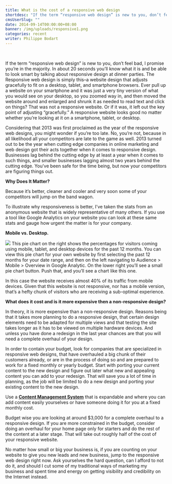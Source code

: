 ```yaml
---
title: What is the cost of a responsive web design
shortdesc: "If the term “responsive web design” is new to you, don’t feel bad, I promise you’re in the majority. In about 20 seconds you’ll know what it is and be able to look smart by talking about responsive design at dinner parties."
cmsUserSlug: ""
date: 2014-09-14T00:00:00+08:00
banner: /img/uploads/responsive1.png
categories: recent
writer: Philippe Bodart
---
```


<style>
img {max-width:100%;}
</style>
<em class="fa fa-thumbs-up">&nbsp;</em>

If the term “responsive web design” is new to you, don’t feel bad, I promise you’re in the majority. In about 20 seconds you’ll know what it is and be able to look smart by talking about responsive design at dinner parties. The Responsive web design is simply this–a website design that adjusts gracefully to fit on a desktop, tablet, and smartphone browsers. Ever pull up a website on your smartphone and it was just a very tiny version of what you would see on your desktop, so you zoomed way in, and then moved the website around and enlarged and shrunk it as needed to read text and click on things? That was not a responsive website. Or if it was, it left out the key point of adjusting “gracefully.” A responsive website looks good no matter whether you’re looking at it on a smartphone, tablet, or desktop.

Considering that 2013 was first proclaimed as the year of the responsive web designs, you might wonder if you’re too late. No, you’re not, because in all likelihood all your competitors are late to the game as well. 2013 turned out to be the year when cutting edge companies in online marketing and web design got their acts together when it comes to responsive design. Businesses lag behind the cutting edge by at least a year when it comes to such things, and smaller businesses lagging almost two years behind the cutting edge. You've been safe for the time being, but now your competitors are figuring things out.

**Why Does It Matter?**

Because it’s better, cleaner and cooler and very soon some of your competitors will jump on the band wagon.

To illustrate why responsiveness is better, I've taken the stats from an anonymous website that is widely representative of many others. If you use a tool like Google Analytics on your website you can look at these same stats and gauge how urgent the matter is for your company.

**Mobile vs. Desktop.**

![](/img/uploads/responsive1.png) This pie chart on the right shows the percentages for visitors coming using mobile, tablet, and desktop devices for the past 12 months. You can view this pie chart for your own website by first selecting the past 12 months for your date range, and then on the left navigating to Audience &gt; Mobile &gt; Overview in Google Analytic. On the lower right you’ll see a small pie chart button. Push that, and you’ll see a chart like this one.

In this case the website receives almost 40% of its traffic from mobile devices. Given that this website is not responsive, nor has a mobile version, that’s a hefty chunk of visitors who are receiving a sub-optimal experience. 

**What does it cost and is it more expensive then a non-responsive design?**

In theory, it is more expensive than a non-responsive design. Reasons being that it takes more planning to do a responsive design, that certain design elements need to be adapted for multiple views and that testing the site takes longer as it has to be viewed on multiple hardware devices. And unless you have done a redesign in the last year chances are that you will need a complete overhaul of your design.

In order to contain your budget, look for companies that are specialized in responsive web designs, that have overhauled a big chunk of their customers already, or are in the process of doing so and are prepared to work for a fixed monthly or yearly budget. Start with porting your current content to the new design and figure out later what new and appealing content you can add to your redesign. That will save you a lot of time in planning, as the job will be limited to do a new design and porting your existing content to the new design.

Use a **[Content Management System](http://www.webriq.us/)** that is expandable and where you can add content easily yourselves or have someone doing it for you at a fixed monthly cost.

Budget wise you are looking at around $3,000 for a complete overhaul to a responsive design. If you are more constrained in the budget, consider doing an overhaul for your home page only for starters and do the rest of the content at a later stage. That will take out roughly half of the cost of your responsive website. 

No matter how small or big your business is, if you are counting on your website to give you new leads and new business, jump to the responsive web design right now. Ask yourselves the hard question, can I afford to not do it, and should I cut some of my traditional ways of marketing my business and spent time and energy on getting visibility and credibility on the Internet instead.

  